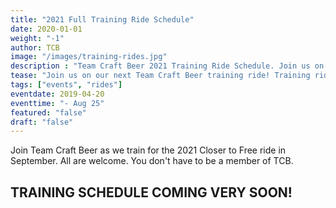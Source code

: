 ```yaml
---
title: "2021 Full Training Ride Schedule"
date: 2020-01-01
weight: "-1"
author: TCB
image: "/images/training-rides.jpg"
description : "Team Craft Beer 2021 Training Ride Schedule. Join us on our next training ride!"
tease: "Join us on our next Team Craft Beer training ride! Training rides are open to everyone. You don't have to be part of our team but - fair notice - we may try to recruit you." 
tags: ["events", "rides"]
eventdate: 2019-04-20
eventtime: "- Aug 25"
featured: "false"
draft: "false"
---
```


Join Team Craft Beer as we train for the 2021 Closer to Free ride in September. All are welcome. You don't have to be a member of TCB. 

## TRAINING SCHEDULE COMING VERY SOON!
<!-- 
## Save the Dates

Here is the tentative schedule for training rides in the 2021 Season: 

1. [April 25th][1]
2. [May 9th][2]  
3. [May 17th][3] 
4. [June 6th][4] 
5. [June 21st][5]
6. [July 11th][6] 
7. [July 28st][7]
8. [August 1st][8]
9. [August 16th][9]
10. [August 29th][10]
11. **September** - Closer to Free Ride! 

Ride details incluing STRAVA routes will be available soon.  -->

<!-- There is also a shared [Google Calendar][cal] pre-populated with these training ride dates and Team Craft Beer events. We will keep this page the calendar feed updated with specific times, ride maps & distances througout the 2019 training season. We'll also post them across all the TCB social media channels. 

*TIP: To get the Google Calendar feed on your device, click the link above then click "Add" when prompted. You can always remove it later.*

[cal]: https://calendar.google.com/calendar?cid=c29pY281NjhuamtmM3VkYTRkcmF0YTgzODBAZ3JvdXAuY2FsZW5kYXIuZ29vZ2xlLmNvbQ -->

[1]:  /rides/01
[2]:  /rides/02
[3]:  /rides/03
[4]:  /rides/04
[5]:  /rides/05
[6]:  /rides/06
[7]:  /rides/07
[8]:  /rides/08
[9]:  /rides/09
[10]: /rides/10